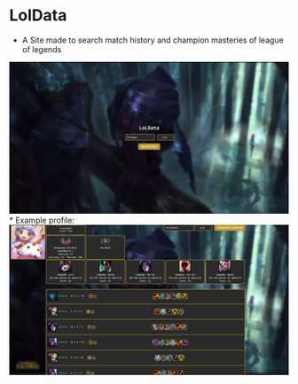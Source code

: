 # LolData
* A Site made to search match history and champion masteries of league of legends
<img src="https://raw.githubusercontent.com/Rifuzada/LolData/main/example/Home.png">
* Example profile:
<img src="https://raw.githubusercontent.com/Rifuzada/LolData/refs/heads/main/example/ProfileExampleWItems.png">
